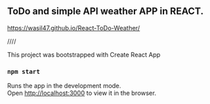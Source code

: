 ## ToDo and simple API weather APP in REACT.

https://wasil47.github.io/React-ToDo-Weather/

////


This project was bootstrapped with Create React App
### `npm start`
Runs the app in the development mode.<br />
Open [http://localhost:3000](http://localhost:3000) to view it in the browser.
